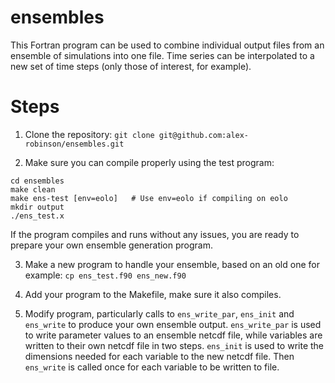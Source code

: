 # ensembles

This Fortran program can be used to combine individual output files from an
ensemble of simulations into one file. Time series can be interpolated to
a new set of time steps (only those of interest, for example).

# Steps

1. Clone the repository:
`git clone git@github.com:alex-robinson/ensembles.git`

2. Make sure you can compile properly using the test program:
```
cd ensembles
make clean
make ens-test [env=eolo]   # Use env=eolo if compiling on eolo
mkdir output
./ens_test.x
```

If the program compiles and runs without any issues, you are ready to prepare
your own ensemble generation program.

3. Make a new program to handle your ensemble, based on an old one for example:
`cp ens_test.f90 ens_new.f90`

4. Add your program to the Makefile, make sure it also compiles.

5. Modify program, particularly calls to `ens_write_par`, `ens_init` and `ens_write` to produce your own ensemble output. `ens_write_par` is used to write parameter values to an ensemble netcdf file, while variables are written to their own netcdf file in two steps. `ens_init` is used to write the dimensions needed for each variable to the new netcdf file. Then `ens_write` is called once for each variable to be written to file. 
